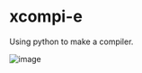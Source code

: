 # xcompi-e
Using python to make a compiler. 

![image](https://github.com/chamale-rac/xcompi-e/assets/63200593/1c793b4f-00fc-4733-ac1a-6f2bf895d827)
